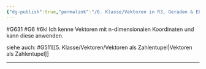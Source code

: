 ```yaml
---
{"dg-publish":true,"permalink":"/6. Klasse/Vektoren in R3, Geraden & Ebenen im Raum, Rn/Vektoren mit n-dimensionalen Koordinaten/"}
---
```


#G631 #G6 #6kl
Ich kenne Vektoren mit n-dimensionalen Koordinaten und kann diese anwenden.

siehe auch:
#G511[[5. Klasse/Vektoren/Vektoren als Zahlentupel\|Vektoren als Zahlentupel]]
___

